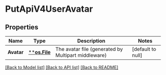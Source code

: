 # PutApiV4UserAvatar

## Properties
Name | Type | Description | Notes
------------ | ------------- | ------------- | -------------
**Avatar** | [****os.File**](*os.File.md) | The avatar file (generated by Multipart middleware) | [default to null]

[[Back to Model list]](../README.md#documentation-for-models) [[Back to API list]](../README.md#documentation-for-api-endpoints) [[Back to README]](../README.md)


